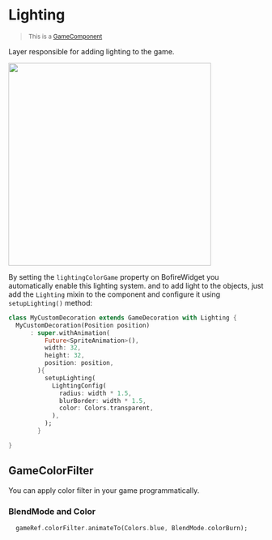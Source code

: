 # Lighting

> <small>This is a [GameComponent](https://github.com/RafaelBarbosatec/bonfire/blob/1.0.0-rc/lib/base/game_component.dart)</small>

Layer responsible for adding lighting to the game.

<img width=400 src="_media/example_lighting.jpg"></img>

By setting the `lightingColorGame` property on BofireWidget you automatically enable this lighting system. and to add light to the objects, just add the `Lighting` mixin to the component and configure it using `setupLighting()` method:

```dart
class MyCustomDecoration extends GameDecoration with Lighting {
  MyCustomDecoration(Position position)
      : super.withAnimation(
          Future<SpriteAnimation>(),
          width: 32,
          height: 32,
          position: position,
        ){
          setupLighting(
            LightingConfig(
              radius: width * 1.5,
              blurBorder: width * 1.5,
              color: Colors.transparent,
            ),
          );
        }

}
```

## GameColorFilter

You can apply color filter in your game programmatically.

### BlendMode and Color

```dart
  gameRef.colorFilter.animateTo(Colors.blue, BlendMode.colorBurn);
```

